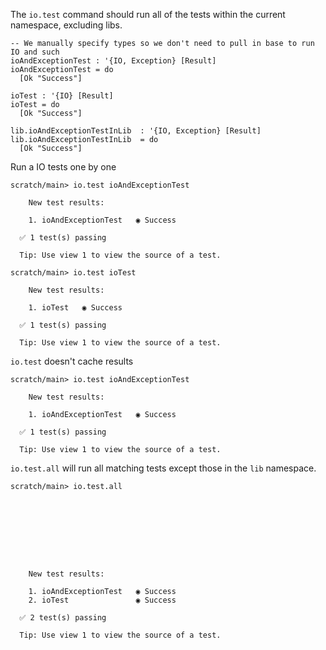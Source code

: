 The `io.test` command should run all of the tests within the current namespace, excluding libs.

``` unison :hide
-- We manually specify types so we don't need to pull in base to run IO and such
ioAndExceptionTest : '{IO, Exception} [Result]
ioAndExceptionTest = do
  [Ok "Success"]

ioTest : '{IO} [Result]
ioTest = do
  [Ok "Success"]

lib.ioAndExceptionTestInLib  : '{IO, Exception} [Result]
lib.ioAndExceptionTestInLib  = do
  [Ok "Success"]
```

Run a IO tests one by one

``` ucm
scratch/main> io.test ioAndExceptionTest

    New test results:
  
    1. ioAndExceptionTest   ◉ Success
  
  ✅ 1 test(s) passing
  
  Tip: Use view 1 to view the source of a test.

scratch/main> io.test ioTest

    New test results:
  
    1. ioTest   ◉ Success
  
  ✅ 1 test(s) passing
  
  Tip: Use view 1 to view the source of a test.

```

`io.test` doesn't cache results

``` ucm
scratch/main> io.test ioAndExceptionTest

    New test results:
  
    1. ioAndExceptionTest   ◉ Success
  
  ✅ 1 test(s) passing
  
  Tip: Use view 1 to view the source of a test.

```

`io.test.all` will run all matching tests except those in the `lib` namespace.

``` ucm
scratch/main> io.test.all

  

  

  

  

    New test results:
  
    1. ioAndExceptionTest   ◉ Success
    2. ioTest               ◉ Success
  
  ✅ 2 test(s) passing
  
  Tip: Use view 1 to view the source of a test.

```
